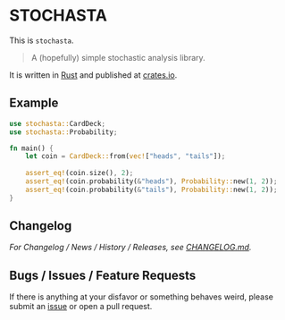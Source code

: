 # STOCHASTA

This is `stochasta`.

> A (hopefully) simple stochastic analysis library.

It is written in [Rust](https://rust-lang.org) and published at [crates.io](https://crates.io/crates/stochasta).

## Example

```rust
use stochasta::CardDeck;
use stochasta::Probability;

fn main() {
    let coin = CardDeck::from(vec!["heads", "tails"]);
    
    assert_eq!(coin.size(), 2);
    assert_eq!(coin.probability(&"heads"), Probability::new(1, 2));
    assert_eq!(coin.probability(&"tails"), Probability::new(1, 2));
}
```

## Changelog

*For Changelog / News / History / Releases, see [CHANGELOG.md](CHANGELOG.md).*

## Bugs / Issues / Feature Requests

If there is anything at your disfavor or something behaves weird, please submit an [issue](https://github.com/leun4m/stochasta/issues) or open a pull request.
